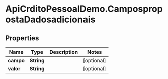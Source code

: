 # ApiCrditoPessoalDemo.CampospropostaDadosadicionais

## Properties
Name | Type | Description | Notes
------------ | ------------- | ------------- | -------------
**campo** | **String** |  | [optional] 
**valor** | **String** |  | [optional] 


